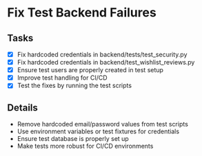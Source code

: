 # Fix Test Backend Failures

## Tasks
- [x] Fix hardcoded credentials in backend/tests/test_security.py
- [x] Fix hardcoded credentials in backend/test_wishlist_reviews.py
- [x] Ensure test users are properly created in test setup
- [x] Improve test handling for CI/CD
- [x] Test the fixes by running the test scripts

## Details
- Remove hardcoded email/password values from test scripts
- Use environment variables or test fixtures for credentials
- Ensure test database is properly set up
- Make tests more robust for CI/CD environments

